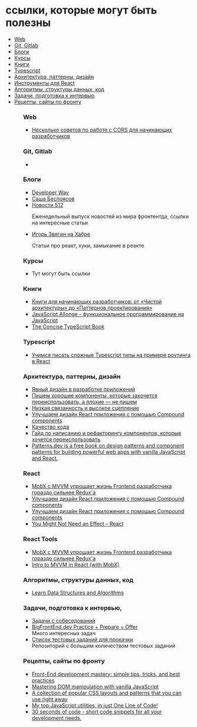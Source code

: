 # ссылки, которые могут быть полезны

<ul>
  <li><a href='#web'>Web</a></li>
  <li><a href='#git'>Git, Gitlab</a></li>
  <li><a href='#blogs'>Блоги</a></li>
  <li><a href='#courses'>Курсы</a></li>
  <li><a href='#books'>Книги</a></li>
  <li><a href='#typescript'>Typescript</a></li>
  <li><a href='#architecture'>Архитектура, паттерны, дизайн</a></li>
  <li><a href='#react-tools'>Инструменты для React</a></li>
  <li><a href='#algorithms'>Алгоритмы, структуры данных, код</a></li>
  <li><a href='#challenges'>Задачи, подготовка к интервью</a></li>
  <li><a href='#front'>Рецепты, сайты по фронту</a></li>
<ul>



### Web
<section id='web'>
  <ul>
    <li>
      <a href='https://habr.com/ru/companies/otus/articles/706908/'> Несколько советов по работе с CORS для начинающих разработчиков</a>
    </li>
  </ul>
</section>



### Git, Gitlab
<section id='git'>
  <ul>
    <li>
       <a href=''></a>
    </li>
  </ul>
</section>


### Блоги
<section id='blogs'>
  <ul>
    <li><a href='https://www.developerway.com/'>Developer Way</a></li>
    <li><a href='https://bespoyasov.ru/tags/books/'>Саша Беспоясов</a></li>
    <li><a href='https://blog.csssr.com/ru/'>Новости 512</a><p>Еженедельный выпуск новостей из мира фронтентда, ссылки на интересные статьи</p></li>
    <li><a href='https://habr.com/ru/users/igor_zvyagin/'>Игорь Звягин на Хабре</a><p>Статьи про реакт, хуки, замыкание в реакте</p></li>
  </ul>
</section>


### Курсы
<section id='courses'>
  <ul>
    <li>
      Тут могут быть ссылки
    </li>
  </ul>
</section>


### Книги
<section id='books'>
  <ul>
    <li>
      <a href='https://habr.com/ru/companies/ru_mts/articles/744602/'>Книги для начинающих разработчиков: от «Чистой архитектуры» до «Паттернов проектирования»</a>
      </li>
    <li>
       <a href='https://leanpub.com/javascriptallongesix/read'>JavaScript Allonge - функциональное программирование на JavaScript</a>
    </li>
    <li>
       <a href='https://github.com/gibbok/typescript-book'>The Concise TypeScript Book</a>
    </li>
  </ul>
</section>



### Typescript
<section id='typescript'>
  <ul>
    <li>
      <a href='https://habr.com/ru/articles/735542/'>Учимся писать сложные Typescript типы на примере роутинга в React</a>
    </li>
  </ul>
</section>


### Архитектура, паттерны, дизайн
<section id='architecture'>
  <ul>
    <li>
      <a href='https://bespoyasov.ru/blog/explicit-design-series/'>Явный дизайн в разработке приложений</a>
    </li>
    <li>
      <a href='https://habr.com/ru/companies/avito/articles/739330/'>Пишем хорошие компоненты, которые захочется переиспользовать, а плохие — не пишем </a>
    </li>
    <li>
      <a href='https://habr.com/ru/articles/568216/'>Низкая связанность и высокое сцепление</a>
    </li>
    <li>
      <a href='https://habr.com/ru/companies/alfa/articles/647013/'>Улучшаем дизайн React приложения с помощью Compound components</a>
    </li>
    <li>
      <a href='https://habr.com/ru/companies/oleg-bunin/articles/433326/'>Качество кода</a>
    </li>
    <li>
      <a href='https://habr.com/ru/companies/yandex/articles/662826/'>Гайд по написанию и рефакторингу компонентов, которые хочется переиспользовать</a>
    </li>
    <li>
      <a href='https://www.patterns.dev/'>Patterns.dev is a free book on design patterns and component patterns for building powerful web apps with vanilla JavaScript and React.</a>
    </li>
  </ul>
</section>

### React
<section id='react'>
  <ul>
    <li>
        <a href='https://habr.com/ru/articles/692218/'>MobX с MVVM упрощает жизнь Frontend разработчика гораздо сильнее Redux'а</a>
    </li>
    <li>
      <a href='https://habr.com/ru/companies/alfa/articles/647013/'>Улучшаем дизайн React приложения с помощью Compound components</a>
    </li>
   <li>
      <a href='https://habr.com/ru/companies/alfa/articles/647013/'>Улучшаем дизайн React приложения с помощью Compound components</a>
    </li>
    <li>
      <a href='https://react.dev/learn/you-might-not-need-an-effect/'>You Might Not Need an Effect – React</a>
    </li>
  </ul>
</section>


### React Tools
<section id='react-tools'>
  <ul>
    <li>
        <a href='https://habr.com/ru/articles/692218/'>MobX с MVVM упрощает жизнь Frontend разработчика гораздо сильнее Redux'а</a>
    </li>
    <li>
      <a href='https://www.detroitlabs.com/blog/intro-to-mvvm-in-react-with-mobx/'>Intro to MVVM in React (with MobX)</a>
  </li>
  </ul>
</section>


### Алгоритмы, структуры данных, код
<section id='algorithms'>
  <ul>
    <li>
      <a href='https://www.kirupa.com/data_structures_algorithms/index.htm'>Learn Data Structures and Algorithms</a>
    </li>
  </ul>
</section>

### Задачи, подготовка к интервью,
<section id='challenges'>
  <ul>
    <li>
      <a href='https://www.pgrammer.com/'>Задачи с собеседований</a>
    </li>
    <li>
      <a href='https://bigfrontend.dev/'>BigFrontEnd.dev Practice + Prepare = Offer</a>
    </li>
    <span>Много интересных задач</span>
        <li>
      <a href='https://bigfrontend.dev/'>Список тестовых заданий для прокачки</a>
    </li>
    <span>Репозиторий с большим количеством тестовых заданий</span>
  </ul>
</section>

### Рецепты, сайты по фронту
<section id='challenges'>
  <ul>
    <li>
      <a href='https://phuoc.ng/collection/tips/'>Front-End development mastery: simple tips, tricks, and best practices</a>
    </li>
    <li>
      <a href='https://phuoc.ng/collection/html-dom/'>Mastering DOM manipulation with vanilla JavaScript</a>
    </li>
    <li>
      <a href='https://phuoc.ng/collection/css-layout/'>A collection of popular CSS layouts and patterns that you can use right away</a>
    </li>
    <li>
      <a href='https://phuoc.ng/collection/1-loc/'>My top JavaScript utilities, in just One Line of Code!</a>
    </li>
    <li>
      <a href='https://www.30secondsofcode.org/'>30 seconds of code - short code snippets for all your development needs.</a>
    </li>
  </ul>
</section>


